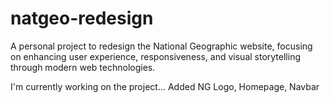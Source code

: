 # natgeo-redesign
A personal project to redesign the National Geographic website, focusing on enhancing user experience, responsiveness, and visual storytelling through modern web technologies.

I'm currently working on the project...
Added NG Logo, Homepage, Navbar
